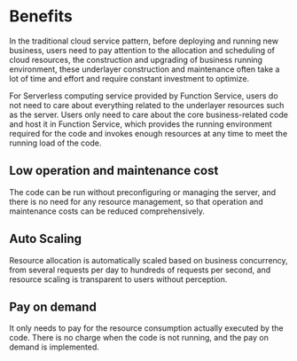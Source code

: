 # Benefits

In the traditional cloud service pattern, before deploying and running new business, users need to pay attention to the allocation and scheduling of cloud resources, the construction and upgrading of business running environment, these underlayer construction and maintenance often take a lot of time and effort and require constant investment to optimize.

For Serverless computing service provided by Function Service, users do not need to care about everything related to the underlayer resources such as the server. Users only need to care about the core business-related code and host it in Function Service, which provides the running environment required for the code and invokes enough resources at any time to meet the running load of the code.

## Low operation and maintenance cost

The code can be run without preconfiguring or managing the server, and there is no need for any resource management, so that operation and maintenance costs can be reduced comprehensively.

## Auto Scaling

Resource allocation is automatically scaled based on business concurrency, from several requests per day to hundreds of requests per second, and resource scaling is transparent to users without perception. 

## Pay on demand

It only needs to pay for the resource consumption actually executed by the code. There is no charge when the code is not running, and the pay on demand is implemented.
